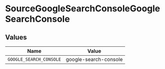 # SourceGoogleSearchConsoleGoogleSearchConsole


## Values

| Name                    | Value                   |
| ----------------------- | ----------------------- |
| `GOOGLE_SEARCH_CONSOLE` | google-search-console   |